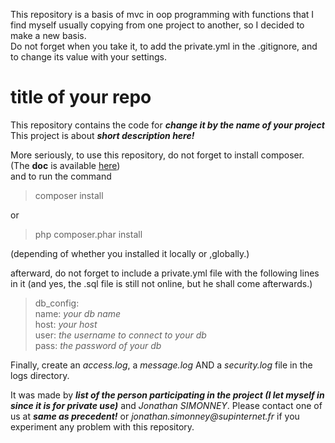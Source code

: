 This repository is a basis of mvc in oop programming with functions 
that I find myself usually copying from one project to another, so I
 decided to make a new basis.  
 Do not forget when you take it, 
 to add the private.yml in the .gitignore, and to change its value with your settings.

# title of your repo

This repository contains the code for _**change it by the name of your project**_  
This project is about _**short description here!**_

More seriously, to use this repository, do not forget to install composer. (The **doc** is available [here](https://getcomposer.org/))  
and to run the command
>composer install  

or 
>php composer.phar install

(depending of whether you installed it locally or ,globally.)

afterward, do not forget to include a private.yml file with the following lines in it (and yes, the .sql file is still 
not online, but he shall come afterwards.)
>db_config:  
     name: _your db name_  
     host: _your host_  
     user: _the username to connect to your db_  
     pass: _the password of your db_

Finally, create an _access.log_, a _message.log_ AND a _security.log_ file in the logs directory.

It was made by _**list of the person participating in the project 
(I let myself in since it is for private use)**_ and _Jonathan SIMONNEY_. Please contact 
one of us at _**same as precedent!**_ or 
_jonathan.simonney@supinternet.fr_ if you experiment any problem with this repository.

